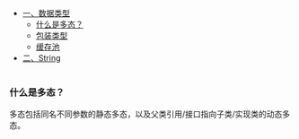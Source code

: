 * [一、数据类型](#一数据类型)
    * [什么是多态？](#什么是多态)
    * [包装类型](#包装类型)
    * [缓存池](#缓存池)
* [二、String](#二string)


#

### 什么是多态？

多态包括同名不同参数的静态多态，以及父类引用/接口指向子类/实现类的动态多态。
